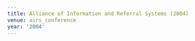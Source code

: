 ```yaml
---
title: Alliance of Information and Referral Systems (2004)
venue: airs_conference
year: '2004'
---
```

